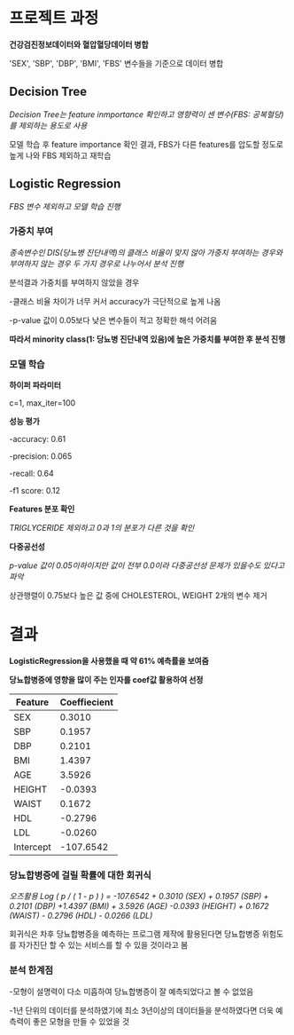 # 프로젝트 과정

__건강검진정보데이터와 혈압혈당데이터 병합__

'SEX', 'SBP', 'DBP', 'BMI', 'FBS' 변수들을 기준으로 데이터 병합

## Decision Tree
_Decision Tree는 feature inmportance 확인하고 영향력이 센 변수(FBS: 공복혈당)를 제외하는 용도로 사용_

모델 학습 후 feature importance 확인 결과, FBS가 다른 features를 압도할 정도로 높게 나와 FBS 제외하고 재학습


## Logistic Regression
_FBS 변수 제외하고 모델 학습 진행_

### 가중치 부여
_종속변수인 DIS(당뇨병 진단내역)의 클래스 비율이 맞지 않아 가중치 부여하는 경우와 부여하지 않는 경우 두 가지 경우로 나누어서 분석 진행_

분석결과 가중치를 부여하지 않았을 경우

-클래스 비율 차이가 너무 커서 accuracy가 극단적으로 높게 나옴

-p-value 값이 0.05보다 낮은 변수들이 적고 정확한 해석 어려움

__따라서 minority class(1: 당뇨병 진단내역 있음)에 높은 가중치를 부여한 후 분석 진행__

### 모델 학습
__하이퍼 파라미터__

c=1, max_iter=100

__성능 평가__

-accuracy: 0.61

-precision: 0.065

-recall: 0.64

-f1 score: 0.12

__Features 분포 확인__

_TRIGLYCERIDE 제외하고  0과 1의 분포가 다른 것을 확인_

__다중공선성__

_p-value 값이 0.05이하이지만 값이 전부 0.0이라 다중공선성 문제가 있을수도 있다고 파악_

상관행렬이 0.75보다 높은 값 중에 CHOLESTEROL, WEIGHT 2개의 변수 제거

# 결과
__LogisticRegression을 사용했을 때 약 61% 예측률을 보여줌__

__당뇨합병증에 영향을 많이 주는 인자를 coef값 활용하여 선정__

|   Feature    |  Coeffiecient   |
|--------------|-----------------|
| SEX          |     0.3010      |
| SBP          |     0.1957      |
| DBP          |     0.2101      |
| BMI          |     1.4397      |
| AGE          |     3.5926      |
| HEIGHT       |    -0.0393      |
| WAIST        |     0.1672      |
| HDL          |    -0.2796      |
| LDL          |    -0.0260      |
|  Intercept   |    -107.6542    |


### 당뇨합병증에 걸릴 확률에 대한 회귀식

_오즈활용_
_Log ( p / ( 1 - p ) ) = -107.6542 + 0.3010 (SEX) + 0.1957 (SBP) + 0.2101 (DBP) +1.4397 (BMI) + 3.5926 (AGE) -0.0393 (HEIGHT) + 0.1672 (WAIST) - 0.2796 (HDL) - 0.0266 (LDL)_

회귀식은 차후 당뇨합병증을 예측하는 프로그램 제작에 활용된다면 당뇨합병증 위험도를 자가진단 할 수 있는 서비스를 할 수 있을 것이라고 봄


### 분석 한계점

-모형이 설명력이 다소 미흡하여 당뇨합병증이 잘 예측되었다고 볼 수 없었음

-1년 단위의 데이터를 분석하였기에 최소 3년이상의 데이터들을 분석하였다면 더욱 예측력이 좋은 모형을 만들 수 있었을 것
